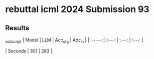 # rebuttal icml 2024 Submission 93

## Results

<sub>subscript</sub> 
| Model | LLM | Acc<sub>org</sub> | Acc<sub>in</sub>   |
| :-----: | :---: | :---: | :---: |


| Seconds | 301   | 283   |
